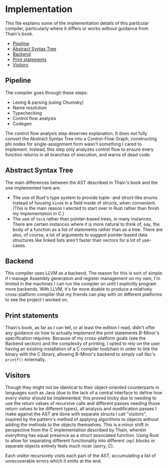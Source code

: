 # Implementation

This file explains some of the implementation details of this particular compiler,
particularly where it differs or works without guidance from Thain's book.

- [Pipeline](#pipeline)
- [Abstract Syntax Tree](#abstract-syntax-tree)
- [Backend](#backend)
- [Print statements](#print-statements)
- [Visitors](#visitors)

## Pipeline

The compiler goes through these steps:

- Lexing & parsing (using Chumsky)
- Name resolution
- Typechecking
- Control flow analysis
- Codegen

The control flow analysis step deserves explanation. It does _not_ fully convert
the Abstract Syntax Tree into a Control-Flow Graph; constructing phi nodes for
single-assignment form wasn't something I cared to implement. Instead, this step
only analyzes control flow to ensure every function returns in all branches of
execution, and warns of dead code.

## Abstract Syntax Tree

The main differences between the AST described in Thain's book and the one implemented
here are:
- The use of Rust's type system to provide tuple- and struct-like enums instead
  of housing `kind`s in a field inside of structs, when convenient. (This is the
  main reason I elected to start over in Rust rather than finish my implementation
  in C.)
- The use of `Vec`s rather than pointer-based trees, in many instances. There are
  certain instances where it is more natural to think of, say, the body of a function
  as a list of statements rather than as a tree. There are also, of course, a lot
  of arguments to suggest pointer-based data structures like linked lists aren't
  faster than vectors for a lot of use-cases.

## Backend

This compiler uses LLVM as a backend. The reason for this is sort of simple: if I
manage Assembly generation and register management on my own, I'm limited in the
machines I can run the compiler on until I explicitly program more backends. With
LLVM, it's far more doable to produce a relatively cross-platform compiler that
my friends can play with on different platforms to see the project I worked on.

## Print statements

Thain's book, as far as I can tell, or at least the edition I read, didn't offer
any guidance on how to actually implement the print statements B-Minor's specification
requires. Because of my cross-platform goals (see the Backend section) and the
complexity of printing, I opted to rely on the user having an existing installation
of a C compiler toolchain in order to link the binary with the C library, allowing
B-Minor's backend to simply call libc's `printf()` externally.

## Visitors

Though they might not be identical to their object-oriented counterparts in languages
such as Java (due to the lack of a central interface to define how every visitor
should be implemented; this proved tricky due to needing to use the return values of
recursive calls and different passes needing those return values to be different types),
all analysis and modification passes I make against the AST are done
with separate structs I call "visitors", inspired by the pattern's method of
applying algorithms to objects without adding the methods to the objects themselves.
This is a minor shift in perspective from the C implementation described by Thain,
wherein everything has equal presence as a struct associated function. Using Rust
to allow for separating different functionality into different `impl` blocks or
separate objects entirely feels much nicer (sorry, C).

Each visitor recursively visits each part of the AST, accumulating a list of
unrecoverable errors which it emits at the end.
